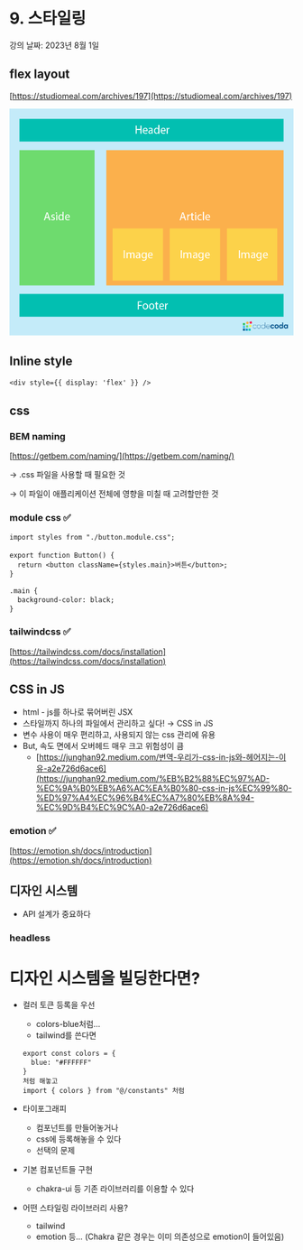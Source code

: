 # 9. 스타일링

강의 날짜: 2023년 8월 1일

## flex layout

[https://studiomeal.com/archives/197](https://studiomeal.com/archives/197)

![Untitled](assets/Untitled%2012.png)

## Inline style

```tsx
<div style={{ display: 'flex' }} />
```

## css

### BEM naming

[https://getbem.com/naming/](https://getbem.com/naming/)

→ .css 파일을 사용할 때 필요한 것

→ 이 파일이 애플리케이션 전체에 영향을 미칠 때 고려할만한 것

### module css ✅

```tsx
import styles from "./button.module.css";

export function Button() {
  return <button className={styles.main}>버튼</button>;
}
```

```tsx
.main {
  background-color: black;
}
```

### tailwindcss ✅

[https://tailwindcss.com/docs/installation](https://tailwindcss.com/docs/installation)

## CSS in JS

- html - js를 하나로 묶어버린 JSX
- 스타일까지 하나의 파일에서 관리하고 싶다! → CSS in JS
- 변수 사용이 매우 편리하고, 사용되지 않는 css 관리에 유용
- But, 속도 면에서 오버헤드 매우 크고 위험성이 큼
    - [https://junghan92.medium.com/번역-우리가-css-in-js와-헤어지는-이유-a2e726d6ace6](https://junghan92.medium.com/%EB%B2%88%EC%97%AD-%EC%9A%B0%EB%A6%AC%EA%B0%80-css-in-js%EC%99%80-%ED%97%A4%EC%96%B4%EC%A7%80%EB%8A%94-%EC%9D%B4%EC%9C%A0-a2e726d6ace6)

### emotion ✅

[https://emotion.sh/docs/introduction](https://emotion.sh/docs/introduction)

## 디자인 시스템

- API 설계가 중요하다

### headless

# 디자인 시스템을 빌딩한다면?

- 컬러 토큰 등록을 우선
    - colors-blue처럼…
    - tailwind를 쓴다면
    
    ```tsx
    export const colors = {
      blue: "#FFFFFF"
    }
    처럼 해놓고
    import { colors } from "@/constants" 처럼
    ```
    
- 타이포그래피
    - 컴포넌트를 만들어놓거나
    - css에 등록해놓을 수 있다
    - 선택의 문제
- 기본 컴포넌트들 구현
    - chakra-ui 등 기존 라이브러리를 이용할 수 있다
- 어떤 스타일링 라이브러리 사용?
    - tailwind
    - emotion 등… (Chakra 같은 경우는 이미 의존성으로 emotion이 들어있음)